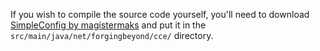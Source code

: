 If you wish to compile the source code yourself, you'll need to download [SimpleConfig by magistermaks](https://github.com/magistermaks/fabric-simplelibs/tree/master/simple-config) and put it in the `src/main/java/net/forgingbeyond/cce/` directory.
